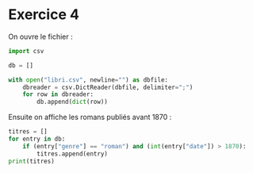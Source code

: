 # Exercice 4

On ouvre le fichier :

```py
import csv

db = []

with open("libri.csv", newline="") as dbfile:
    dbreader = csv.DictReader(dbfile, delimiter=";")
    for row in dbreader:
        db.append(dict(row))
```

Ensuite on affiche les romans publiés avant 1870 :

```py
titres = []
for entry in db:
    if (entry["genre"] == "roman") and (int(entry["date"]) > 1870):
        titres.append(entry)
print(titres)
```

